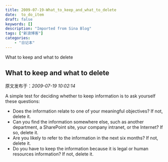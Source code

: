 ```yaml
---
title: 2009-07-19-What_to_keep_and_what_to_delete
date:  to_do_item
draft: false
keywords: []
description: "Imported from Sina Blog"
tags: ["新浪博客"]
categories: 
    - "日记本"
---
```

What to keep and what to delete
## What to keep and what to delete

 原文发布于：*2009-07-19 10:02:14*

A simple test for deciding whether to keep information is to ask
yourself these questions&#58;

- Does the information relate to one of your meaningful
objectives? If not, delete it.
- Can you find the information somewhere else, such as another
department, a SharePoint site, your company intranet, or the
Internet? If so, delete it.
- Are you likely to refer to the information in the next six
months? If not, delete it.
- Do you have to keep the information because it is legal or
human resources information? If not, delete it.


